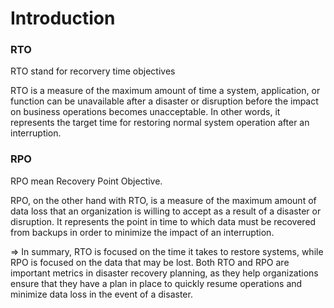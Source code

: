 ---
---

# Introduction



### RTO
RTO stand for recorvery time objectives

RTO is a measure of the maximum amount of time a system, application, or function can be unavailable after a disaster or disruption before the impact on business operations becomes unacceptable. In other words, it represents the target time for restoring normal system operation after an interruption.

### RPO

RPO mean Recovery Point Objective.

RPO, on the other hand with RTO, is a measure of the maximum amount of data loss that an organization is willing to accept as a result of a disaster or disruption. It represents the point in time to which data must be recovered from backups in order to minimize the impact of an interruption.

=> In summary, RTO is focused on the time it takes to restore systems, while RPO is focused on the data that may be lost. Both RTO and RPO are important metrics in disaster recovery planning, as they help organizations ensure that they have a plan in place to quickly resume operations and minimize data loss in the event of a disaster.

